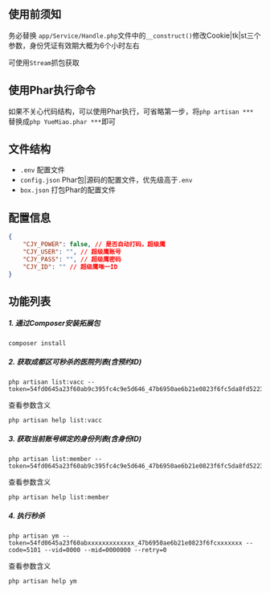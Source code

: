 ## 使用前须知

务必替换 `app/Service/Handle.php`文件中的`__construct()`修改Cookie|tk|st三个参数，身份凭证有效期大概为6个小时左右

可使用`Stream`抓包获取

## 使用Phar执行命令

如果不关心代码结构，可以使用Phar执行，可省略第一步，将`php artisan ***` 替换成`php YueMiao.phar ***`即可


## 文件结构

- `.env` 配置文件
- `config.json` Phar包|源码的配置文件，优先级高于`.env`
- `box.json` 打包Phar的配置文件


## 配置信息

```json
{
    "CJY_POWER": false, // 是否自动打码，超级鹰
    "CJY_USER": "", // 超级鹰账号
    "CJY_PASS": "", // 超级鹰密码
    "CJY_ID": "" // 超级鹰唯一ID
}
```

## 功能列表

##### 1. 通过Composer安装拓展包

``` shell
composer install
```

##### 2. 获取成都区可秒杀的医院列表(含预约ID)

``` shell
php artisan list:vacc --token=54fd0645a23f60ab9c395fc4c9e5d646_47b6950ae6b21e0823f6fc5da8fd5223
```

查看参数含义

```
php artisan help list:vacc
```

##### 3. 获取当前账号绑定的身份列表(含身份ID)

```shell
php artisan list:member --token=54fd0645a23f60ab9c395fc4c9e5d646_47b6950ae6b21e0823f6fc5da8fd5223
```

查看参数含义

```
php artisan help list:member
```

##### 4. 执行秒杀

```shell
php artisan ym --token=54fd0645a23f60abxxxxxxxxxxxxx_47b6950ae6b21e0823f6fcxxxxxxx --code=5101 --vid=0000 --mid=0000000 --retry=0
```

查看参数含义

```
php artisan help ym
```
